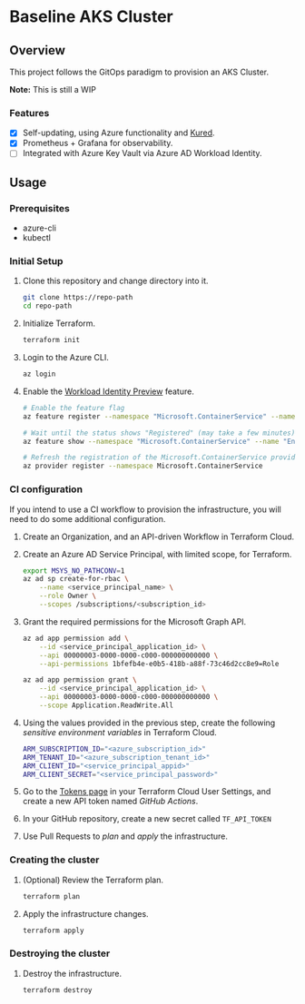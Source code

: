 # Baseline AKS Cluster

## Overview

This project follows the GitOps paradigm to provision an AKS Cluster.

**Note:** This is still a WIP

### Features

- [x] Self-updating, using Azure functionality and [Kured](https://kured.dev).
- [x] Prometheus + Grafana for observability.
- [ ] Integrated with Azure Key Vault via Azure AD Workload Identity.

## Usage

### Prerequisites

- azure-cli
- kubectl

### Initial Setup

1. Clone this repository and change directory into it.

   ```sh
   git clone https://repo-path
   cd repo-path
   ```

1. Initialize Terraform.

   ```sh
   terraform init
   ```

1. Login to the Azure CLI.

   ```sh
   az login
   ```

1. Enable the [Workload Identity Preview](https://learn.microsoft.com/en-us/azure/aks/workload-identity-deploy-cluster#register-the-enableworkloadidentitypreview-feature-flag)
   feature.

   ```sh
   # Enable the feature flag
   az feature register --namespace "Microsoft.ContainerService" --name "EnableWorkloadIdentityPreview"

   # Wait until the status shows "Registered" (may take a few minutes)
   az feature show --namespace "Microsoft.ContainerService" --name "EnableWorkloadIdentityPreview"

   # Refresh the registration of the Microsoft.ContainerService provider
   az provider register --namespace Microsoft.ContainerService
   ```

### CI configuration

If you intend to use a CI workflow to provision the infrastructure, you will
 need to do some additional configuration.

1. Create an Organization, and an API-driven Workflow in Terraform Cloud.

1. Create an Azure AD Service Principal, with limited scope, for Terraform.

   ```sh
   export MSYS_NO_PATHCONV=1
   az ad sp create-for-rbac \
       --name <service_principal_name> \
       --role Owner \
       --scopes /subscriptions/<subscription_id>
   ```

1. Grant the required permissions for the Microsoft Graph API.

   ```sh
   az ad app permission add \
       --id <service_principal_application_id> \
       --api 00000003-0000-0000-c000-000000000000 \
       --api-permissions 1bfefb4e-e0b5-418b-a88f-73c46d2cc8e9=Role

   az ad app permission grant \
       --id <service_principal_application_id> \
       --api 00000003-0000-0000-c000-000000000000 \
       --scope Application.ReadWrite.All
   ```

1. Using the values provided in the previous step, create the following
   *sensitive environment variables* in Terraform Cloud.

   ```sh
   ARM_SUBSCRIPTION_ID="<azure_subscription_id>"
   ARM_TENANT_ID="<azure_subscription_tenant_id>"
   ARM_CLIENT_ID="<service_principal_appid>"
   ARM_CLIENT_SECRET="<service_principal_password>"
   ```

1. Go to the [Tokens page](https://app.terraform.io/app/settings/tokens) in
   your Terraform Cloud User Settings, and create a new API token named
   *GitHub Actions*.

1. In your GitHub repository, create a new secret called `TF_API_TOKEN`

1. Use Pull Requests to *plan* and *apply* the infrastructure.

### Creating the cluster

1. (Optional) Review the Terraform plan.

   ```sh
   terraform plan
   ```

1. Apply the infrastructure changes.

   ```sh
   terraform apply
   ```

### Destroying the cluster

1. Destroy the infrastructure.

   ```sh
   terraform destroy
   ```
